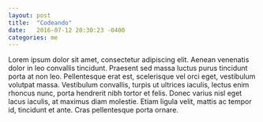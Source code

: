 ```yaml
---
layout: post
title:  "Codeando"
date:   2016-07-12 20:30:23 -0400
categories: me
---
```

Lorem ipsum dolor sit amet, consectetur adipiscing elit. Aenean venenatis dolor in leo convallis tincidunt. Praesent sed massa luctus purus tincidunt porta at non leo. Pellentesque erat est, scelerisque vel orci eget, vestibulum volutpat massa. Vestibulum convallis, turpis ut ultrices iaculis, lectus enim rhoncus nunc, porta hendrerit nibh tortor et felis. Donec varius nisl eget lacus iaculis, at maximus diam molestie. Etiam ligula velit, mattis ac tempor id, tincidunt et ante. Cras pellentesque porta ornare.
